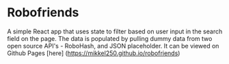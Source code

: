 # Robofriends
A simple React app that uses state to filter based on user input in the search field on the page. 
The data is populated by pulling dummy data from two open source API's - RoboHash, and JSON placeholder.
It can be viewed on Github Pages [here] (https://mikkel250.github.io/robofriends)

